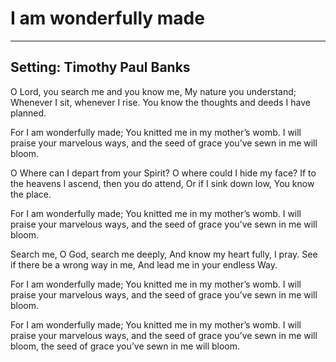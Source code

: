 # I am wonderfully made

***

## Setting: Timothy Paul Banks

O Lord, you search me and you know me,
My nature you understand;
Whenever I sit, whenever I rise.
You know the thoughts and deeds I have planned.

For I am wonderfully made;
You knitted me in my mother’s womb.
I will praise your marvelous ways, 
and the seed of grace you’ve sewn in me will bloom.

O Where can I depart from your Spirit?
O where could I hide my face?
If to the heavens I ascend,
then you do attend,
Or if I sink down low, You know the place.

For I am wonderfully made;
You knitted me in my mother’s womb.
I will praise your marvelous ways, 
and the seed of grace you’ve sewn in me will bloom.

Search me, O God, search me deeply,
And know my heart fully, I pray.
See if there be a wrong way in me,
And lead me in your endless Way.

For I am wonderfully made;
You knitted me in my mother’s womb.
I will praise your marvelous ways, 
and the seed of grace you’ve sewn in me will bloom.

For I am wonderfully made;
You knitted me in my mother’s womb.
I will praise your marvelous ways, 
and the seed of grace you’ve sewn in me will bloom,
the seed of grace you’ve sewn in me will bloom.